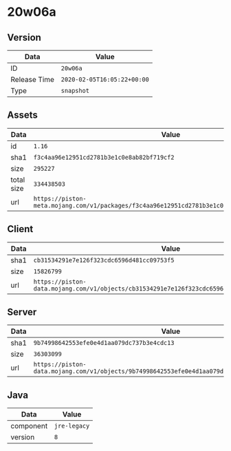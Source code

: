 # 20w06a

## Version

|**Data**        | **Value**                 |
|----------------|-------------------------|
| ID   | ```20w06a```   |
| Release Time   | ```2020-02-05T16:05:22+00:00```   |
| Type   | ```snapshot```   |

## Assets

|**Data**        | **Value**                 |
|----------------|-------------------------|
| id   | ```1.16```   |
| sha1   | ```f3c4aa96e12951cd2781b3e1c0e8ab82bf719cf2```   |
| size   | ```295227```   |
| total size  | ```334438503```  |
| url       | ```https://piston-meta.mojang.com/v1/packages/f3c4aa96e12951cd2781b3e1c0e8ab82bf719cf2/1.16.json``` |

## Client

|**Data**        | **Value**                 |
|----------------|-------------------------|
| sha1   | ```cb31534291e7e126f323cdc6596d481cc09753f5```   |
| size   | ```15826799```   |
| url       | ```https://piston-data.mojang.com/v1/objects/cb31534291e7e126f323cdc6596d481cc09753f5/client.jar``` |

## Server

|**Data**        | **Value**                 |
|----------------|-------------------------|
| sha1   | ```9b74998642553efe0e4d1aa079dc737b3e4cdc13```   |
| size   | ```36303099```   |
| url       | ```https://piston-data.mojang.com/v1/objects/9b74998642553efe0e4d1aa079dc737b3e4cdc13/server.jar``` |

## Java

|**Data**        | **Value**                 |
|----------------|-------------------------|
| component   | ```jre-legacy```   |
| version   | ```8```   |